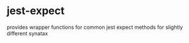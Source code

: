 # jest-expect
provides wrapper functions for common jest expect methods for slightly different synatax
